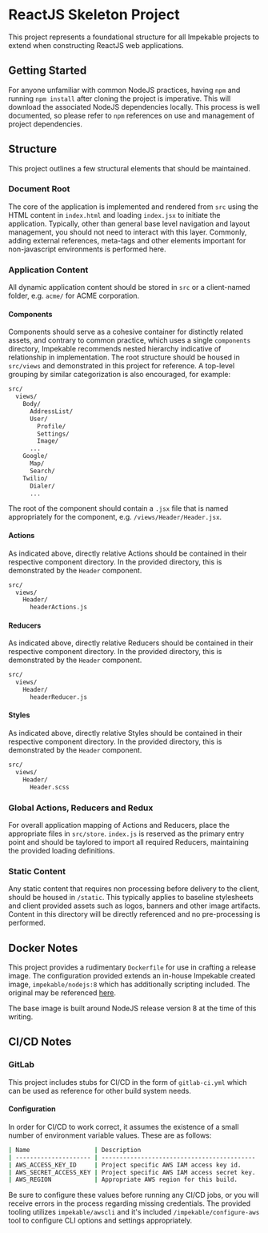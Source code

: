 # ReactJS Skeleton Project

This project represents a foundational structure for all Impekable projects to extend when constructing ReactJS web applications.

## Getting Started

For anyone unfamiliar with common NodeJS practices, having `npm` and running `npm install` after cloning the project is imperative.  This will download the associated NodeJS dependencies locally.  This process is well documented, so please refer to `npm` references on use and management of project dependencies.

## Structure

This project outlines a few structural elements that should be maintained.

### Document Root

The core of the application is implemented and rendered from `src` using the HTML content in `index.html` and loading `index.jsx` to initiate the application.  Typically, other than general base level navigation and layout management, you should not need to interact with this layer.  Commonly, adding external references, meta-tags and other elements important for non-javascript environments is performed here.

### Application Content

All dynamic application content should be stored in `src` or a client-named folder, e.g. `acme/` for ACME corporation.

#### Components

Components should serve as a cohesive container for distinctly related assets, and contrary to common practice, which uses a single `components` directory, Impekable recommends nested hierarchy indicative of relationship in implementation.  The root structure should be housed in `src/views` and demonstrated in this project for reference.  A top-level grouping by similar categorization is also encouraged, for example:

```bash
src/
  views/
    Body/
      AddressList/
      User/
        Profile/
        Settings/
        Image/
      ...
    Google/
      Map/
      Search/
    Twilio/
      Dialer/
      ...
```

The root of the component should contain a `.jsx` file that is named appropriately for the component, e.g. `/views/Header/Header.jsx`.

#### Actions

As indicated above, directly relative Actions should be contained in their respective component directory.  In the provided directory, this is demonstrated by the `Header` component.

```bash
src/
  views/
    Header/
      headerActions.js
```

#### Reducers

As indicated above, directly relative Reducers should be contained in their respective component directory.  In the provided directory, this is demonstrated by the `Header` component.

```bash
src/
  views/
    Header/
      headerReducer.js
```

#### Styles

As indicated above, directly relative Styles should be contained in their respective component directory.  In the provided directory, this is demonstrated by the `Header` component.

```bash
src/
  views/
    Header/
      Header.scss
```

### Global Actions, Reducers and Redux

For overall application mapping of Actions and Reducers, place the appropriate files in `src/store`.  `index.js` is reserved as the primary entry point and should be taylored to import all required Reducers, maintaining the provided loading definitions.

### Static Content

Any static content that requires non processing before delivery to the client, should be housed in `/static`.  This typically applies to baseline stylesheets and client provided assets such as logos, banners and other image artifacts.  Content in this directory will be directly referenced and no pre-processing is performed.

## Docker Notes

This project provides a rudimentary `Dockerfile` for use in crafting a release image.  The configuration provided extends an in-house Impekable created image, `impekable/nodejs:8` which has additionally scripting included.  The original may be referenced [here](https://gitlab.impekable.cloud/impekable/docker/dockerfiles/tree/nodejs).

The base image is built around NodeJS release version 8 at the time of this writing.

## CI/CD Notes

### GitLab

This project includes stubs for CI/CD in the form of `gitlab-ci.yml` which can be used as reference for other build system needs.

#### Configuration

In order for CI/CD to work correct, it assumes the existence of a small number of environment variable values.  These are as follows:


```bash
| Name                  | Description                                 |
| --------------------- | ------------------------------------------- |
| AWS_ACCESS_KEY_ID     | Project specific AWS IAM access key id.     |
| AWS_SECRET_ACCESS_KEY | Project specific AWS IAM access secret key. |
| AWS_REGION            | Appropriate AWS region for this build.      |
```

Be sure to configure these values before running any CI/CD jobs, or you will receive errors in the process regarding missing credentials.  The provided tooling utilizes `impekable/awscli` and it's included `/impekable/configure-aws` tool to configure CLI options and settings appropriately.